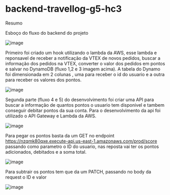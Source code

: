 # backend-travellog-g5-hc3

Resumo

Esboço do fluxo do backend do projeto

![image](https://user-images.githubusercontent.com/28959980/180124020-2dc79a2f-c23f-41f9-b7b6-3a2b82ce5032.png)

Primeiro foi criado um hook utilizando o lambda da AWS, esse lambda e reponsavel de receber a notificação da VTEX de novos pedidos, buscar a informação dos pedidos na VTEX, converter o valor dos pedidos em pontos e salvar no DynamoDB (fluxo 1,2 e 3 imagem acima). A tabela do Dynamo foi dimensionada em 2 colunas , uma para receber o id do usuario e a outra para receber os valores dos pontos.

![image](https://user-images.githubusercontent.com/28959980/180125135-c12ba0ca-e57c-4465-a258-5b8f4002b6c6.png)


Segunda parte (fluxo 4 e 5) do desenvolvimento foi criar uma API para buscar a informação de quantos pontos o usuario tem disponivel e tambem conseguir debitar pontos da sua conta. Para o desenvolvimento da api  foi utilizado o API Gateway e Lambda da AWS.

![image](https://user-images.githubusercontent.com/28959980/180124735-798cec67-edb0-4e06-99e2-9ee88e0ed93e.png)

Para pegar os pontos basta da um GET no endpoint https://nzqmk80qxe.execute-api.us-east-1.amazonaws.com/prod/score passando como parametro o ID do usuario, nas reposta vai ter os pontos adicionados, debitados e a soma total.

![image](https://user-images.githubusercontent.com/28959980/180125511-c98bd011-d2db-4ed6-abe2-8b29597914b6.png)

Para subtrair os pontos tem que da um PATCH, passando no body da request o ID e valor

![image](https://user-images.githubusercontent.com/28959980/180125916-91608bbc-a743-429b-8c84-aa116cebc891.png)
